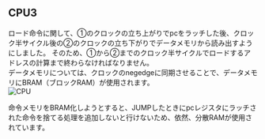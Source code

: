 ## CPU3
ロード命令に関して、①のクロックの立ち上がりでpcをラッチした後、クロック半サイクル後の②のクロックの立ち下がりでデータメモリから読み出すようにしました。
そのため、①から②までのクロック半サイクルでロードするアドレスの計算まで終わらなければなりません。</br>
データメモリについては、クロックのnegedgeに同期させることで、データメモリにBRAM（ブロックRAM）が使用されます。</br>
![CPU](https://github.com/user-attachments/assets/40c4a925-1aae-49f4-98fa-b7f351102c8d)


命令メモリをBRAM化しようとすると、JUMPしたときにpcレジスタにラッチされた命令を捨てる処理を追加しないと行けないため、依然、分散RAMが使用されています。
